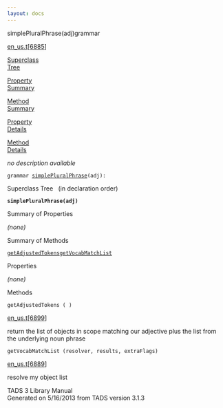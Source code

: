 ```yaml
---
layout: docs
---
```

<span class="title">simplePluralPhrase(adj)</span><span class="type">grammar</span>

[en_us.t](../file/en_us.t.html)\[[6885](../source/en_us.t.html#6885)\]

[Superclass  
Tree](#_SuperClassTree_)

[Property  
Summary](#_PropSummary_)

[Method  
Summary](#_MethodSummary_)

[Property  
Details](#_Properties_)

[Method  
Details](#_Methods_)

<div class="fdesc">

*no description available*

`grammar `<span class="gramalt">[`simplePluralPhrase`](../object/simplePluralPhrase.html)`(adj)`</span>` : `

</div>

<span id="_SuperClassTree_"></span>

<div class="mjhd">

<span class="hdln">Superclass Tree</span>   (in declaration order)

</div>

**`simplePluralPhrase(adj)`**  
<span id="_PropSummary_"></span>

<div class="mjhd">

<span class="hdln">Summary of Properties</span>  

</div>



*(none)* <span id="_MethodSummary_"></span>

<div class="mjhd">

<span class="hdln">Summary of Methods</span>  

</div>

[`getAdjustedTokens`](#getAdjustedTokens)[`getVocabMatchList`](#getVocabMatchList)

<span id="_Properties_"></span>

<div class="mjhd">

<span class="hdln">Properties</span>  

</div>

*(none)* <span id="_Methods_"></span>

<div class="mjhd">

<span class="hdln">Methods</span>  

</div>

<span id="getAdjustedTokens"></span>

`getAdjustedTokens ( )`

[en_us.t](../file/en_us.t.html)\[[6899](../source/en_us.t.html#6899)\]

<div class="desc">

return the list of objects in scope matching our adjective plus the list
from the underlying noun phrase

</div>

<span id="getVocabMatchList"></span>

`getVocabMatchList (resolver, results, extraFlags)`

[en_us.t](../file/en_us.t.html)\[[6889](../source/en_us.t.html#6889)\]

<div class="desc">

resolve my object list

</div>

<div class="ftr">

TADS 3 Library Manual  
Generated on 5/16/2013 from TADS version 3.1.3

</div>
